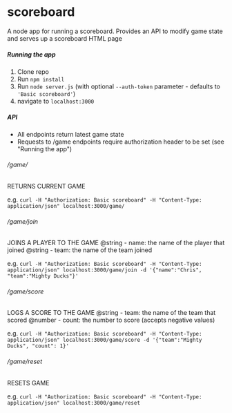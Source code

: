 scoreboard
=============

A node app for running a scoreboard. Provides an API to modify game state and serves up a scoreboard HTML page

##### Running the app #####

 1. Clone repo
 2. Run `npm install`
 3. Run `node server.js` (with optional `--auth-token` parameter - defaults to `'Basic scoreboard'`)
 4. navigate to `localhost:3000`

##### API #####

 - All endpoints return latest game state
 - Requests to /game endpoints require authorization header to be set (see "Running the app")

###### /game/ ######

RETURNS CURRENT GAME

e.g. `curl -H "Authorization: Basic scoreboard" -H "Content-Type: application/json" localhost:3000/game/`

###### /game/join ######

JOINS A PLAYER TO THE GAME
@string - name: the name of the player that joined
@string - team: the name of the team joined

e.g. `curl -H "Authorization: Basic scoreboard" -H "Content-Type: application/json" localhost:3000/game/join -d '{"name":"Chris", "team":"Mighty Ducks"}'`

###### /game/score ######

LOGS A SCORE TO THE GAME
@string - team: the name of the team that scored
@number - count: the number to score (accepts negative values)

e.g. `curl -H "Authorization: Basic scoreboard" -H "Content-Type: application/json" localhost:3000/game/score -d '{"team":"Mighty Ducks", "count": 1}'`

###### /game/reset ######

RESETS GAME

e.g. `curl -H "Authorization: Basic scoreboard" -H "Content-Type: application/json" localhost:3000/game/reset`
